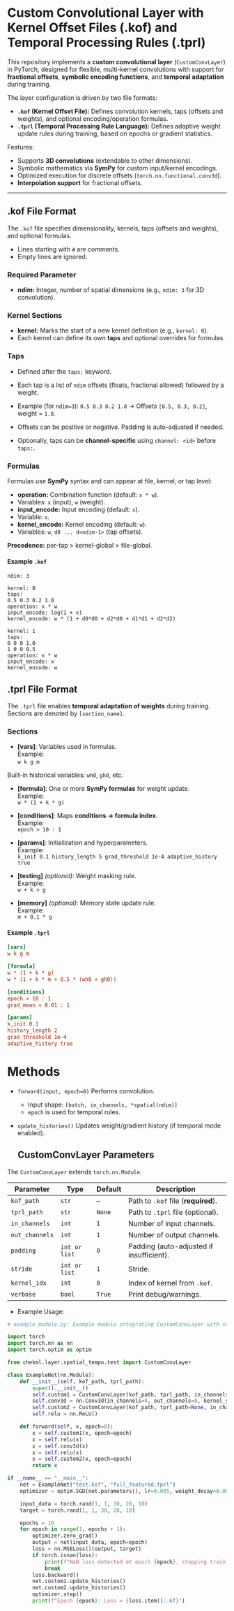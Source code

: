 # Custom Convolutional Layer with Kernel Offset Files (.kof) and Temporal Processing Rules (.tprl)

This repository implements a **custom convolutional layer** (`CustomConvLayer`) in PyTorch, designed for flexible, multi-kernel convolutions with support for **fractional offsets**, **symbolic encoding functions**, and **temporal adaptation** during training.  

The layer configuration is driven by two file formats:  

- **`.kof` (Kernel Offset File):** Defines convolution kernels, taps (offsets and weights), and optional encoding/operation formulas.  
- **`.tprl` (Temporal Processing Rule Language):** Defines adaptive weight update rules during training, based on epochs or gradient statistics.  

Features:
- Supports **3D convolutions** (extendable to other dimensions).  
- Symbolic mathematics via **SymPy** for custom input/kernel encodings.  
- Optimized execution for discrete offsets (`torch.nn.functional.conv3d`).  
- **Interpolation support** for fractional offsets.  

---

## .kof File Format

The `.kof` file specifies dimensionality, kernels, taps (offsets and weights), and optional formulas.  
- Lines starting with `#` are comments.  
- Empty lines are ignored.  

### Required Parameter
- **ndim:** Integer, number of spatial dimensions (e.g., `ndim: 3` for 3D convolution).  

### Kernel Sections
- **kernel:** Marks the start of a new kernel definition (e.g., `kernel: 0`).  
- Each kernel can define its own **taps** and optional overrides for formulas.  

### Taps
- Defined after the `taps:` keyword.  
- Each tap is a list of `ndim` offsets (floats, fractional allowed) followed by a weight.  
- Example (for `ndim=3`):
  `0.5 0.3 0.2 1.0`
→ Offsets `[0.5, 0.3, 0.2]`, weight = `1.0`.  

- Offsets can be positive or negative. Padding is auto-adjusted if needed.  
- Optionally, taps can be **channel-specific** using `channel: <id>` before `taps:`.  

### Formulas
Formulas use **SymPy** syntax and can appear at file, kernel, or tap level:  

- **operation:** Combination function (default: `x * w`).  
- Variables: `x` (input), `w` (weight).  
- **input_encode:** Input encoding (default: `x`).  
- Variable: `x`.  
- **kernel_encode:** Kernel encoding (default: `w`).  
- Variables: `w`, `d0 ... d<ndim-1>` (tap offsets).  

**Precedence:** per-tap > kernel-global > file-global.  

#### Example `.kof`
```text
ndim: 3

kernel: 0
taps:
0.5 0.3 0.2 1.0
operation: x * w
input_encode: log(1 + x)
kernel_encode: w * (1 + d0*d0 + d2*d0 + d1*d1 + d2*d2)

kernel: 1
taps:
0 0 0 1.0
1 0 0 0.5
operation: x * w
input_encode: x
kernel_encode: w
```

## .tprl File Format

The `.tprl` file enables **temporal adaptation of weights** during training.  
Sections are denoted by `[section_name]`.

### Sections

- **[vars]**: Variables used in formulas.  
  Example:  
  `w k g m`

Built-in historical variables: `wh0`, `gh0`, etc.

- **[formula]**: One or more **SymPy formulas** for weight update.  
Example:  
`w * (1 + k * g)`

- **[conditions]**: Maps **conditions → formula index**.  
Example:  
`epoch > 10 : 1`

- **[params]**: Initialization and hyperparameters.  
Example:  
`k_init 0.1
history_length 5
grad_threshold 1e-4
adaptive_history true`

- **[testing]** *(optional)*: Weight masking rule.  
Example:  
`w + k > g`

- **[memory]** *(optional)*: Memory state update rule.  
Example:  
`m + 0.1 * g`

#### Example `.tprl`
```ini
[vars]
w k g m

[formula]
w * (1 + k * g)
w * (1 + k * m + 0.5 * (wh0 + gh0))

[conditions]
epoch > 10 : 1
grad_mean < 0.01 : 1

[params]
k_init 0.1
history_length 2
grad_threshold 1e-4
adaptive_history true
```

# Methods
- `forward(input, epoch=0)`
  Performs convolution.
  - Input shape: `[batch, in_channels, *spatial(ndim)]`
  - `epoch` is used for temporal rules.

- `update_histories()`
  Updates weight/gradient history (if temporal mode enabled).

  ## CustomConvLayer Parameters

The `CustomConvLayer` extends `torch.nn.Module`.

| Parameter     | Type         | Default | Description |
|---------------|-------------|---------|-------------|
| `kof_path`    | `str`       | –       | Path to `.kof` file (**required**). |
| `tprl_path`   | `str`       | `None`  | Path to `.tprl` file (optional). |
| `in_channels` | `int`       | `1`     | Number of input channels. |
| `out_channels`| `int`       | `1`     | Number of output channels. |
| `padding`     | `int or list` | `0`   | Padding (auto-adjusted if insufficient). |
| `stride`      | `int or list` | `1`   | Stride. |
| `kernel_idx`  | `int`       | `0`     | Index of kernel from `.kof`. |
| `verbose`     | `bool`      | `True`  | Print debug/warnings. |

- Example Usage:

```python
# example_module.py: Example module integrating CustomConvLayer with standard PyTorch layers

import torch
import torch.nn as nn
import torch.optim as optim

from chekml.layer.spatial_tempo.test import CustomConvLayer

class ExampleNet(nn.Module):
    def __init__(self, kof_path, tprl_path):
        super().__init__()
        self.custom1 = CustomConvLayer(kof_path, tprl_path, in_channels=1, out_channels=4, padding=1, stride=1, kernel_idx=0, verbose=True)
        self.conv3d = nn.Conv3d(in_channels=4, out_channels=8, kernel_size=3, padding=1, stride=1)
        self.custom2 = CustomConvLayer(kof_path, tprl_path=None, in_channels=8, out_channels=1, padding=1, stride=1, kernel_idx=1, verbose=True)
        self.relu = nn.ReLU()

    def forward(self, x, epoch=0):
        x = self.custom1(x, epoch=epoch)
        x = self.relu(x)
        x = self.conv3d(x)
        x = self.relu(x)
        x = self.custom2(x, epoch=epoch)
        return x

if __name__ == "__main__":
    net = ExampleNet("test.kof", "full_featured.tprl")
    optimizer = optim.SGD(net.parameters(), lr=0.005, weight_decay=0.001)

    input_data = torch.rand(1, 1, 30, 20, 10)
    target = torch.rand(1, 1, 30, 20, 10)

    epochs = 10
    for epoch in range(1, epochs + 1):
        optimizer.zero_grad()
        output = net(input_data, epoch=epoch)
        loss = nn.MSELoss()(output, target)
        if torch.isnan(loss):
            print(f"NaN loss detected at epoch {epoch}, stopping training")
            break
        loss.backward()
        net.custom1.update_histories()
        net.custom2.update_histories()
        optimizer.step()
        print(f"Epoch {epoch}: Loss = {loss.item():.6f}")
```
